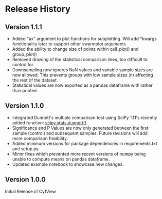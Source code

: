# Release History


## Version 1.1.1
* Added "ax" argument to plot functions for subplotting. Will add *kwargs functionality later to support other swarmplot arguments
* Added the ability to change size of points within cell_plot() and group_plot()
* Removed drawing of the statistical comparison lines, too difficult to control for 
* Downsampling now ignores NaN values and variable sample sizes are now allowed. This prevents groups with low sample sizes (n) affecting the rest of the dataset. 
* Statistical values are now exported as a pandas dataframe with rather than printed.


## Version 1.1.0
* Integrated Dunnett's multiple comparison test using SciPy 1.11's recently added function: [scipy.stats.dunnett()](https://docs.scipy.org/doc/scipy/reference/generated/scipy.stats.dunnett.html).
* Significance and P Values are now only generated between the first sample (control) and subsequent samples. Future revisions will add more comparison flexibility.
* Added minimum versions for package dependencies in requirements.txt and setup.py.
* Minor fixes which prevented more recent versions of numpy being unable to compute means on pandas dataframe.  
* Updated example notebook to showcase new changes.

## Version 1.0.0
Initial Release of CytView
